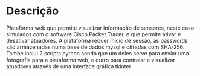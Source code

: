 # Descrição
Plataforma web que permite visualizar informação de sensores, neste caso simulados com o software Cisco Packet Tracer, e que permite ativar e desativar atuadores. A plataforma requer inicio de sessão, as passwords são armazenadas numa base de dados mysql e cifradas com SHA-256. 
També inclui 2 scripts python sendo que um deles serve para enviar uma fotografia para a plataforma web, e outro para controlar e visualizar atuadores através de uma interface gráfica tkinter
